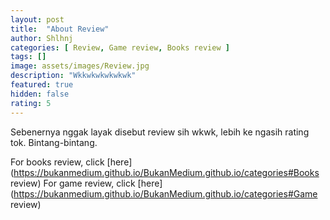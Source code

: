 ```yaml
---
layout: post
title:  "About Review"
author: Shlhnj
categories: [ Review, Game review, Books review ]
tags: []
image: assets/images/Review.jpg
description: "Wkkwkwkwkwkwk"
featured: true
hidden: false
rating: 5
---
```


Sebenernya nggak layak disebut review sih wkwk, lebih ke ngasih rating tok. Bintang-bintang.

For books review, click [here](https://bukanmedium.github.io/BukanMedium.github.io/categories#Books review)
For game review, click [here](https://bukanmedium.github.io/BukanMedium.github.io/categories#Game review)

